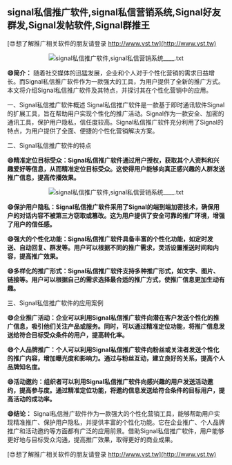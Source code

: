 ## **signal私信推广软件,signal私信营销系统,Signal好友群发,Signal发帖软件,Signal群推王**

[😍想了解推广相关软件的朋友请登录 http://www.vst.tw](http://www.vst.tw)

 <center><img src="https://vst.tw/MP4/tuiguang/png/5.png" alt="signal私信推广软件,signal私信营销系统____.txt"></center>

**😄简介：**
随着社交媒体的迅猛发展，企业和个人对于个性化营销的需求日益增长。而Signal私信推广软件作为一款强大的工具，为用户提供了全新的推广方式。本文将介绍Signal私信推广软件及其特点，并探讨其在个性化营销中的应用。

一、Signal私信推广软件概述
Signal私信推广软件是一款基于即时通讯软件Signal的扩展工具，旨在帮助用户实现个性化的推广活动。Signal作为一款安全、加密的通讯工具，保护用户隐私，信任度较高。Signal私信推广软件充分利用了Signal的特点，为用户提供了全面、便捷的个性化营销解决方案。

二、Signal私信推广软件的特点

**😄精准定位目标受众：Signal私信推广软件通过用户授权，获取其个人资料和兴趣爱好等信息，从而精准定位目标受众。这使得用户能够向真正感兴趣的人群发送推广信息，提高传播效果。**

 <center><img src="https://vst.tw/MP4/tuiguang/png/8.png" alt="signal私信推广软件,signal私信营销系统____.txt"></center>

**😄保护用户隐私：Signal私信推广软件采用了Signal的端到端加密技术，确保用户的对话内容不被第三方窃取或篡改。这为用户提供了安全可靠的推广环境，增强了用户的信任感。**

**😄强大的个性化功能：Signal私信推广软件具备丰富的个性化功能，如定时发送、自动回复、群发等。用户可以根据不同的推广需求，灵活设置推送时间和内容，提高推广效果。**

**😄多样化的推广形式：Signal私信推广软件支持多种推广形式，如文字、图片、链接等。用户可以根据自己的需求选择最合适的推广方式，使推广信息更加生动有趣。**

三、Signal私信推广软件的应用案例

**😄企业推广活动：企业可以利用Signal私信推广软件向潜在客户发送个性化的推广信息，吸引他们关注产品或服务。同时，可以通过精准定位功能，将推广信息发送给符合目标受众条件的用户，提高转化率。**

**😄个人品牌推广：个人可以利用Signal私信推广软件向粉丝或关注者发送个性化的推广内容，增加曝光度和影响力。通过与粉丝互动，建立良好的关系，提高个人品牌知名度。**

**😄活动邀约：组织者可以利用Signal私信推广软件向感兴趣的用户发送活动邀约，提高参与度。通过精准定位功能，将邀约信息发送给符合条件的目标用户，提高活动的成功率。**

**😄结论：**
Signal私信推广软件作为一款强大的个性化营销工具，能够帮助用户实现精准推广、保护用户隐私，并提供丰富的个性化功能。它在企业推广、个人品牌推广和活动邀约等方面都有广泛的应用前景。借助Signal私信推广软件，用户能够更好地与目标受众沟通，提高推广效果，取得更好的商业成果。

[😍想了解推广相关软件的朋友请登录 http://www.vst.tw](http://www.vst.tw)



